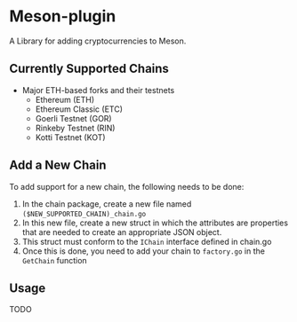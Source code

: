 # Meson-plugin
A Library for adding cryptocurrencies to Meson.

## Currently Supported Chains
- Major ETH-based forks and their testnets
  - Ethereum (ETH)
  - Ethereum Classic (ETC)
  - Goerli Testnet (GOR)
  - Rinkeby Testnet (RIN)
  - Kotti Testnet (KOT)

## Add a New Chain
To add support for a new chain, the following needs to be done:
1. In the chain package, create a new file named `($NEW_SUPPORTED_CHAIN)_chain.go`
2. In this new file, create a new struct in which the attributes are properties that are needed to create an appropriate JSON object. 
3. This struct must conform to the `IChain` interface defined in chain.go
4. Once this is done, you need to add your chain to `factory.go` in the `GetChain` function

## Usage
TODO
